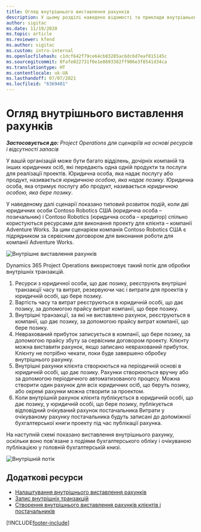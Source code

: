 ```yaml
---
title: Огляд внутрішнього виставлення рахунків
description: У цьому розділі наведено відомості та приклади внутрішнього виставлення рахунка-фактури для проектів.
author: sigitac
ms.date: 11/19/2020
ms.topic: article
ms.reviewer: kfend
ms.author: sigitac
ms.custom: intro-internal
ms.openlocfilehash: c1dcf642f79ce64cb83285ac6dc6d7eaf815145c
ms.sourcegitcommit: 0fafe022731f0e1e8693382ff906e3f8541d34ca
ms.translationtype: HT
ms.contentlocale: uk-UA
ms.lasthandoff: 07/07/2021
ms.locfileid: "6369401"
---
```

# <a name="intercompany-invoicing-overview"></a>Огляд внутрішнього виставлення рахунків

_**Застосовується до:** Project Operations для сценаріїв на основі ресурсів і відсутності запасів_

У вашій організацій може бути багато відділень, дочірніх компаній та інших юридичних осіб, які передають одна одній продукти та послуги для реалізації проектів. Юридична особа, яка надає послугу або продукт, називається *юридичною особою, яка надає позику*. Юридична особа, яка отримує послугу або продукт, називається *юридичною особою, яка бере позику*.

У наведеному далі сценарії показано типовий розвиток подій, коли дві юридичних особи Contoso Robotics США (юридична особа – позичальник) і Contoso Robotics (юридична особа – кредитор) спільно користуються ресурсами для виконання проекту для клієнта – компанії Adventure Works. За цим сценарієм компанія Contoso Robotics США є підрядником за сервісним договором для виконання роботи для компанії Adventure Works.

![Внутрішнє виставлення рахунків](./media/IntercompanyScenario.png) 

Dynamics 365 Project Operations використовує такий потік для обробки внутрішніх транзакцій.

1. Ресурси з юридичної особи, що дає позику, реєструють внутрішні транзакції часу та витрат, резервуючи час і витрати для проектів у юридичній особі, що бере позику.
2. Вартість часу та витрат реєструються в юридичній особі, що дає позику, за допомогою прайсу витрат компанії, що бере позику.
3. Внутрішні транзакції, за які не виставлено рахунок, реєструються в компанії, що дає позику, за допомогою прайсу витрат компанії, що бере позику.
4. Неврахований прибуток записується в компанії, що бере позику, за допомогою прайсу збуту за сервісним договором проекту. Клієнту можна виставити рахунок, якщо записано неврахований прибуток. Клієнту не потрібно чекати, поки буде завершено обробку внутрішнього рахунку.
5. Внутрішні рахунки клієнта створюються на періодичній основі в юридичній особі, що дає позику. Рахунки створюються вручну або за допомогою періодичного автоматизованого процесу. Можна створити один рахунок для всіх юридичних осіб, що беруть позику, або окремі рахунки можна створити за проектом.
6. Коли внутрішній рахунок клієнта публікується в юридичній особі, що дає позику, у юридичній особі, що бере позику, публікується відповідний очікуваний рахунок постачальника Витрати у очікуваному рахунку постачальника будуть записані до допоміжної бухгалтерської книги проекту під час публікації рахунка.

На наступній схемі показано виставлення внутрішнього рахунку, оскільки воно пов'язане з подіями бухгалтерського обліку і очікуваною публікацією у головній бухгалтерській книзі.

![Внутрішній потік](./media/IntercompanyFlow.png)

## <a name="additional-resources"></a>Додаткові ресурси

- [Налаштування внутрішнього виставлення рахунків](configure-intercompany-invoicing.md)
- [Запис внутрішніх транзакцій](create-intercompany-transactions.md)
- [Створення внутрішнього виставлення рахунків клієнтів і постачальників](create-intercompany-customer-vendor-invoices.md)


[!INCLUDE[footer-include](../includes/footer-banner.md)]